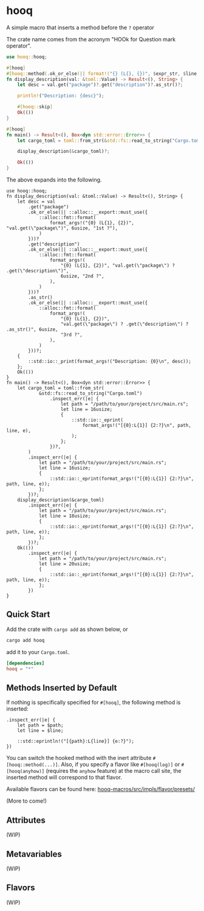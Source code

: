 # hooq

A simple macro that inserts a method before the `?` operator

The crate name comes from the acronym "HOOk for Question mark operator".

```rust
use hooq::hooq;

#[hooq]
#[hooq::method(.ok_or_else(|| format!("{} (L{}, {})", $expr_str, $line, $nth)))]
fn display_description(val: &toml::Value) -> Result<(), String> {
    let desc = val.get("package")?.get("description")?.as_str()?;

    println!("Description: {desc}");

    #[hooq::skip]
    Ok(())
}

#[hooq]
fn main() -> Result<(), Box<dyn std::error::Error>> {
    let cargo_toml = toml::from_str(&std::fs::read_to_string("Cargo.toml")?)?;

    display_description(&cargo_toml)?;

    Ok(())
}
```

The above expands into the following.

```
use hooq::hooq;
fn display_description(val: &toml::Value) -> Result<(), String> {
    let desc = val
        .get("package")
        .ok_or_else(|| ::alloc::__export::must_use({
            ::alloc::fmt::format(
                format_args!("{0} (L{1}, {2})", "val.get(\"package\")", 6usize, "1st ?"),
            )
        }))?
        .get("description")
        .ok_or_else(|| ::alloc::__export::must_use({
            ::alloc::fmt::format(
                format_args!(
                    "{0} (L{1}, {2})", "val.get(\"package\") ? .get(\"description\")",
                    6usize, "2nd ?",
                ),
            )
        }))?
        .as_str()
        .ok_or_else(|| ::alloc::__export::must_use({
            ::alloc::fmt::format(
                format_args!(
                    "{0} (L{1}, {2})",
                    "val.get(\"package\") ? .get(\"description\") ? .as_str()", 6usize,
                    "3rd ?",
                ),
            )
        }))?;
    {
        ::std::io::_print(format_args!("Description: {0}\n", desc));
    };
    Ok(())
}
fn main() -> Result<(), Box<dyn std::error::Error>> {
    let cargo_toml = toml::from_str(
            &std::fs::read_to_string("Cargo.toml")
                .inspect_err(|e| {
                    let path = "/path/to/your/project/src/main.rs";
                    let line = 16usize;
                    {
                        ::std::io::_eprint(
                            format_args!("[{0}:L{1}] {2:?}\n", path, line, e),
                        );
                    };
                })?,
        )
        .inspect_err(|e| {
            let path = "/path/to/your/project/src/main.rs";
            let line = 16usize;
            {
                ::std::io::_eprint(format_args!("[{0}:L{1}] {2:?}\n", path, line, e));
            };
        })?;
    display_description(&cargo_toml)
        .inspect_err(|e| {
            let path = "/path/to/your/project/src/main.rs";
            let line = 18usize;
            {
                ::std::io::_eprint(format_args!("[{0}:L{1}] {2:?}\n", path, line, e));
            };
        })?;
    Ok(())
        .inspect_err(|e| {
            let path = "/path/to/your/project/src/main.rs";
            let line = 20usize;
            {
                ::std::io::_eprint(format_args!("[{0}:L{1}] {2:?}\n", path, line, e));
            };
        })
}
```

## Quick Start

Add the crate with `cargo add` as shown below, or

```bash
cargo add hooq
```

add it to your `Cargo.toml`.

```toml
[dependencies]
hooq = "*"
```

## Methods Inserted by Default

If nothing is specifically specified for `#[hooq]`, the following method is inserted:

```
.inspect_err(|e| {
    let path = $path;
    let line = $line;

    ::std::eprintln!("[{path}:L{line}] {e:?}");
})
```

You can switch the hooked method with the inert attribute `#[hooq::method(...)]`. Also, if you specify a flavor like `#[hooq(log)]` or `#[hooq(anyhow)]` (requires the `anyhow` feature) at the macro call site, the inserted method will correspond to that flavor.

Available flavors can be found here: [hooq-macros/src/impls/flavor/presets/](../../hooq-macros/src/impls/flavor/presets/)

(More to come!)

## Attributes

(WIP)

## Metavariables

(WIP)

## Flavors

(WIP)
